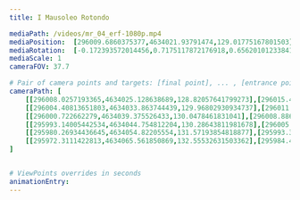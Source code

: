 ```yaml
---
title: I Mausoleo Rotondo

mediaPath: /videos/mr_04_erf-1080p.mp4
mediaPosition:  [296009.6860375377,4634021.93791474,129.01775167801503]
mediaRotation:  [-0.172393572014456,0.7175117872176918,0.6562010123384161,-0.15766268720850968]
mediaScale: 1
cameraFOV: 37.7

# Pair of camera points and targets: [final point], ... , [entrance point]
cameraPath: [
    [[296008.0257193365,4634025.128638689,128.82057641799273],[296015.49195854657,4634010.48812509,130.29048579787462]],
    [[296004.40813651803,4634033.863744439,129.96802930934737],[296011.64342963725,4634019.039947413,129.57359905474505]],
    [[296000.722662279,4634039.375526433,130.0478461831041],[296008.886980358,4634025.038216185,129.85957736495916]],
    [[295993.14005442534,4634044.754812204,130.28643811981678],[296005.65404464526,4634034.004712356,129.99420185839836]],
    [[295980.26934436645,4634054.82205554,131.57193854818877],[295993.3046320715,4634044.809546258,130.12939484503102]],
    [[295972.3111422813,4634065.561850869,132.55532631503362],[295984.43900167756,4634054.424956594,131.49014446686178]]
]


# ViewPoints overrides in seconds
animationEntry:
---
```

